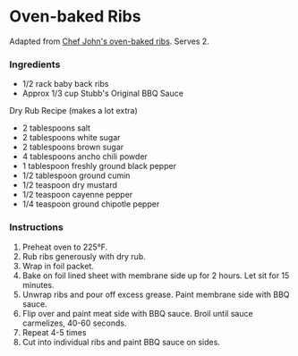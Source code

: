# Oven-baked Ribs

Adapted from [Chef John's oven-baked ribs](http://foodwishes.blogspot.com/2011/01/you-want-your-baby-back-ribs-sure-just.html). Serves 2.

### Ingredients

- 1/2 rack baby back ribs
- Approx 1/3 cup Stubb's Original BBQ Sauce

Dry Rub Recipe (makes a lot extra)
- 2 tablespoons salt
- 2 tablespoons white sugar
- 2 tablespoons brown sugar
- 4 tablespoons ancho chili powder
- 1 tablespoon freshly ground black pepper
- 1/2 tablespoon ground cumin
- 1/2 teaspoon dry mustard
- 1/2 teaspoon cayenne pepper
- 1/4 teaspoon ground chipotle pepper

### Instructions

1. Preheat oven to 225&deg;F.
2. Rub ribs generously with dry rub.
3. Wrap in foil packet.
4. Bake on foil lined sheet with membrane side up for 2 hours. Let sit for 15 minutes.
5. Unwrap ribs and pour off excess grease. Paint membrane side with BBQ sauce.
6. Flip over and paint meat side with BBQ sauce. Broil until sauce carmelizes, 40-60 seconds.
7. Repeat 4-5 times
8. Cut into individual ribs and paint BBQ sauce on sides.